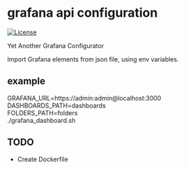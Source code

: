 
# grafana api configuration

[![License](https://img.shields.io/badge/license-MIT%20License-brightgreen.svg)](https://opensource.org/licenses/MIT)

Yet Another Grafana Configurator

Import Grafana elements from json file, using env variables.

## example

GRAFANA_URL=https://admin:admin@localhost:3000 \
DASHBOARDS_PATH=dashboards \
FOLDERS_PATH=folders \
./grafana_dashboard.sh

## TODO

* Create Dockerfile
